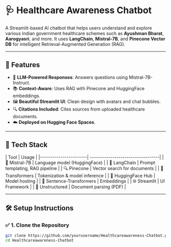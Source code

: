 
# 🩺 Healthcare Awareness Chatbot

A Streamlit-based AI chatbot that helps users understand and explore various Indian government healthcare schemes such as **Ayushman Bharat**, **Aarogyasri**, and more. It uses **LangChain**, **Mistral-7B**, and **Pinecone Vector DB** for intelligent Retrieval-Augmented Generation (RAG).

---

## 🚀 Features

- 🧠 **LLM-Powered Responses**: Answers questions using Mistral-7B-Instruct.
- 📚 **Context-Aware**: Uses RAG with Pinecone and HuggingFace embeddings.
- 🖼️ **Beautiful Streamlit UI**: Clean design with avatars and chat bubbles.
- 🔍 **Citations Included**: Cites sources from uploaded healthcare documents.
- ☁️ **Deployed on Hugging Face Spaces**.

---

## 🧱 Tech Stack

| Tool                  | Usage                            |
|-----------------------|
----------------------------------|
| 🧠 Mistral-7B          | Language model (HuggingFace)     |
| 🦜 LangChain           | Prompt templating, RAG pipeline  |
| 🔍 Pinecone            | Vector search for documents      |
| 🤗 Transformers        | Tokenization & model inference   |
| 🧾 HuggingFace Hub     | Model hosting                    |
| 🧊 Sentence-Transformers | Embeddings                   |
| 🌐 Streamlit           | UI Framework                     |
| 🧪 Unstructured        | Document parsing (PDF)           |

---

## 🛠️ Setup Instructions

### ✅ 1. Clone the Repository

```bash
git clone https://github.com/yourusername/Healthcareawareness-Chatbot.git
cd Healthcareawareness-Chatbot